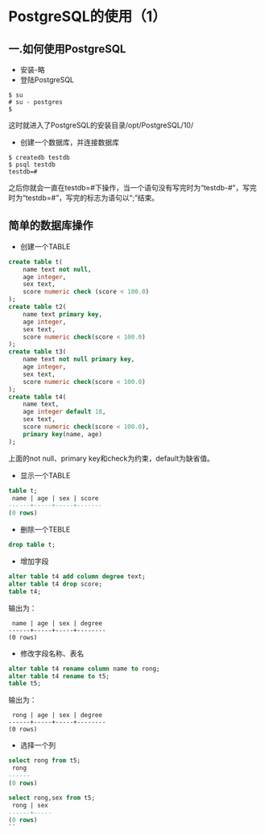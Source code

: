 # PostgreSQL的使用（1）
## 一.如何使用PostgreSQL
* 安装-略
* 登陆PostgreSQL
```shell
$ su
# su - postgres
$ 
```
这时就进入了PostgreSQL的安装目录/opt/PostgreSQL/10/
* 创建一个数据库，并连接数据库
```shell
$ createdb testdb
$ psql testdb
testdb=#
```
之后你就会一直在testdb=#下操作，当一个语句没有写完时为“testdb-#”，写完时为“testdb=#”，写完的标志为语句以“;”结束。
## 简单的数据库操作
* 创建一个TABLE
```sql
create table t(
    name text not null,
    age integer,
    sex text,
    score numeric check (score < 100.0)
);
create table t2(
    name text primary key,
    age integer,
    sex text,
    score numeric check(score < 100.0)
);
create table t3(
    name text not null primary key,
    age integer,
    sex text,
    score numeric check(score < 100.0)
);
create table t4(
    name text,
    age integer default 18,
    sex text,
    score numeric check(score < 100.0),
    primary key(name, age)
);

```
上面的not null、primary key和check为约束，default为缺省值。
* 显示一个TABLE
```sql
table t;
 name | age | sex | score 
------+-----+-----+-------
(0 rows)
```
* 删除一个TEBLE
```sql
drop table t;
```
* 增加字段
```sql
alter table t4 add column degree text;
alter table t4 drop score;
table t4;
```
输出为：
```
 name | age | sex | degree 
------+-----+-----+--------
(0 rows)
```
* 修改字段名称、表名
```sql
alter table t4 rename column name to rong;
alter table t4 rename to t5;
table t5;
```
输出为：
```
 rong | age | sex | degree 
------+-----+-----+--------
(0 rows)
```
* 选择一个列
```sql
select rong from t5;
 rong 
------
(0 rows)

select rong,sex from t5;
 rong | sex 
------+-----
(0 rows)
``
